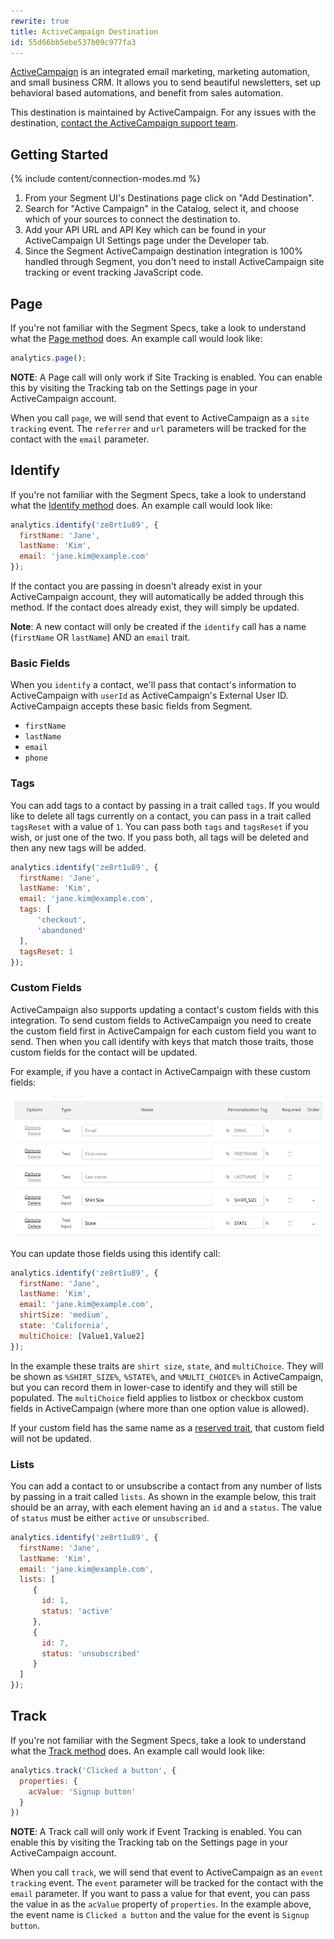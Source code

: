 ```yaml
---
rewrite: true
title: ActiveCampaign Destination
id: 55d66bb5ebe537b09c977fa3
---
```

[ActiveCampaign](https://www.activecampaign.com) is an integrated email marketing, marketing automation, and small business CRM. It allows you to send beautiful newsletters, set up behavioral based automations, and benefit from sales automation.

This destination is maintained by ActiveCampaign. For any issues with the destination, [contact the ActiveCampaign support team](https://www.activecampaign.com/contact/).

## Getting Started

{% include content/connection-modes.md %}

1.  From your Segment UI's Destinations page click on "Add Destination".
2.  Search for "Active Campaign" in the Catalog, select it, and choose which of your sources to connect the destination to.
3.  Add your API URL and API Key which can be found in your ActiveCampaign UI Settings page under the Developer tab.
4.  Since the Segment ActiveCampaign destination integration is 100% handled through Segment, you don't need to install ActiveCampaign site tracking or event tracking JavaScript code.


## Page

If you're not familiar with the Segment Specs, take a look to understand what the [Page method](/docs/connections/spec/page/) does. An example call would look like:

```js
analytics.page();
```

**NOTE**: A Page call will only work if Site Tracking is enabled. You can enable this by visiting the Tracking tab on the Settings page in your ActiveCampaign account.

When you call `page`, we will send that event to ActiveCampaign as a `site tracking` event. The `referrer` and `url` parameters will be tracked for the contact with the `email` parameter.


## Identify

If you're not familiar with the Segment Specs, take a look to understand what the [Identify method](/docs/connections/spec/identify/) does. An example call would look like:

```js
analytics.identify('ze8rt1u89', {
  firstName: 'Jane',
  lastName: 'Kim',
  email: 'jane.kim@example.com'
});
```

If the contact you are passing in doesn't already exist in your ActiveCampaign account, they will automatically be added through this method. If the contact does already exist, they will simply be updated.

**Note**: A new contact will only be created if the `identify` call has a name (`firstName` OR `lastName`) AND an `email` trait.

### Basic Fields

When you `identify` a contact, we'll pass that contact's information to ActiveCampaign with `userId` as ActiveCampaign's External User ID. ActiveCampaign accepts these basic fields from Segment.

- `firstName`
- `lastName`
- `email`
- `phone`

### Tags

You can add tags to a contact by passing in a trait called `tags`. If you would like to delete all tags currently on a contact, you can pass in a trait called `tagsReset` with a value of `1`. You can pass both `tags` and `tagsReset` if you wish, or just one of the two. If you pass both, all tags will be deleted and then any new tags will be added.

```js
analytics.identify('ze8rt1u89', {
  firstName: 'Jane',
  lastName: 'Kim',
  email: 'jane.kim@example.com',
  tags: [
      'checkout',
      'abandoned'
  ],
  tagsReset: 1
});
```

### Custom Fields

ActiveCampaign also supports updating a contact's custom fields with this integration. To send custom fields to ActiveCampaign you need to create the custom field first in ActiveCampaign for each custom field you want to send. Then when you call identify with keys that match those traits, those custom fields for the contact will be updated.

For example, if you have a contact in ActiveCampaign with these custom fields:

![A screenshot of the fields page in ActiveCampaign, featuring two custom fields: Shirt Size and State](images/jda1490xo_screenshot2015-12-07at3.58.27pm.png)

You can update those fields using this identify call:

```js
analytics.identify('ze8rt1u89', {
  firstName: 'Jane',
  lastName: 'Kim',
  email: 'jane.kim@example.com',
  shirtSize: 'medium',
  state: 'California',
  multiChoice: [Value1,Value2]
});
```
In the example these traits are `shirt size`, `state`, and `multiChoice`. They will be shown as `%SHIRT_SIZE%`, `%STATE%`, and `%MULTI_CHOICE%` in ActiveCampaign, but you can record them in lower-case to identify and they will still be populated. The `multiChoice` field applies to listbox or checkbox custom fields in ActiveCampaign (where more than one option value is allowed).

If your custom field has the same name as a [reserved trait](/docs/connections/spec/identify/#traits), that custom field will not be updated.

### Lists

You can add a contact to or unsubscribe a contact from any number of lists by passing in a trait called `lists`. As shown in the example below, this trait should be an array, with each element having an `id` and a `status`. The value of `status` must be either `active` or `unsubscribed`.

```js
analytics.identify('ze8rt1u89', {
  firstName: 'Jane',
  lastName: 'Kim',
  email: 'jane.kim@example.com',
  lists: [
     {
       id: 1,
       status: 'active'
     },
     {
       id: 7,
       status: 'unsubscribed'
     }
  ]
});
```
## Track

If you're not familiar with the Segment Specs, take a look to understand what the [Track method](/docs/connections/spec/track/) does. An example call would look like:

```js
analytics.track('Clicked a button', {
  properties: {
    acValue: 'Signup button'
  }
})
```

**NOTE**: A Track call will only work if Event Tracking is enabled. You can enable this by visiting the Tracking tab on the Settings page in your ActiveCampaign account.

When you call `track`, we will send that event to ActiveCampaign as an `event tracking` event. The `event` parameter will be tracked for the contact with the `email` parameter. If you want to pass a value for that event, you can pass the value in as the `acValue` property of `properties`. In the example above, the event name is `Clicked a button` and the value for the event is `Signup button`.
